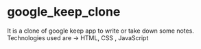 # google_keep_clone
It is a clone of google keep app to write or take down some notes. 
Technologies used are -> HTML, CSS , JavaScript 
